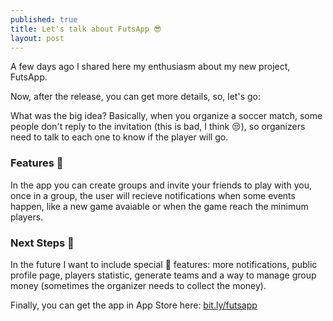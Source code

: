 ```yaml
---
published: true
title: Let's talk about FutsApp 😎
layout: post
---
```

A few days ago I shared here my enthusiasm about my new project, FutsApp.

Now, after the release, you can get more details, so, let's go:

What was the big idea? Basically, when you organize a soccer match, some people don't reply to the invitation (this is bad, I think 😒), so organizers need to talk to each one to know if the player will go.

### Features 🚀

In the app you can create groups and invite your friends to play with you, once in a group, the user will recieve notifications when some events happen, like a new game avaiable or when the game reach the minimum players.

### Next Steps 🏃

In the future I want to include special 🌟 features: more notifications, public profile page, players statistic, generate teams and a way to manage group money (sometimes the organizer needs to collect the money).

Finally, you can get the app in App Store here: [bit.ly/futsapp](https://bit.ly/futsapp)
